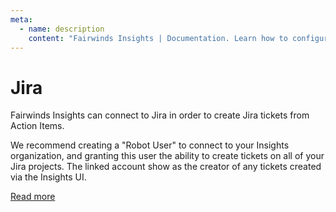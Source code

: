 ```yaml
---
meta:
  - name: description
    content: "Fairwinds Insights | Documentation. Learn how to configure Jira for Fairwinds Insights. "
---
```

# Jira
Fairwinds Insights can connect to Jira in order to create Jira tickets
from Action Items.

We recommend creating a "Robot User" to connect to your Insights organization,
and granting this user the ability to create tickets on all of your Jira projects.
The linked account show as the creator of any tickets created via the Insights UI.

[Read more](/run/agent/action-items#ticketing-integrations)